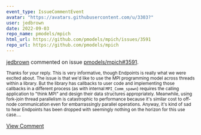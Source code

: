 ```yaml
---
event_type: IssueCommentEvent
avatar: "https://avatars.githubusercontent.com/u/3303?"
user: jedbrown
date: 2022-09-03
repo_name: pmodels/mpich
html_url: https://github.com/pmodels/mpich/issues/3591
repo_url: https://github.com/pmodels/mpich
---
```


<a href='https://github.com/jedbrown' target='_blank'>jedbrown</a> commented on issue <a href='https://github.com/pmodels/mpich/issues/3591' target='_blank'>pmodels/mpich#3591</a>.

<small>Thanks for your reply. This is very informative, though Endpoints is really what we were excited about. The issue is that we'd like to use the MPI programming model across threads within a library. But the library has callbacks to user code and implementing those callbacks in a different process (as with internal `MPI_Comm_spawn`) requires the calling application to "think MPI" and design their data structures appropriately. Meanwhile, using fork-join thread parallelism is catastrophic to performance because it's similar cost to off-node communication even for embarrassingly parallel operations. Anyway, it's kind of sad to hear Endpoints has been dropped with seemingly nothing on the horizon for this use case....</small>

<a href='https://github.com/pmodels/mpich/issues/3591' target='_blank'>View Comment</a>